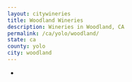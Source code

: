 ```yaml
---
layout: citywineries
title: Woodland Wineries
description: Wineries in Woodland, CA
permalink: /ca/yolo/woodland/
state: ca
county: yolo
city: woodland
---
```

-

